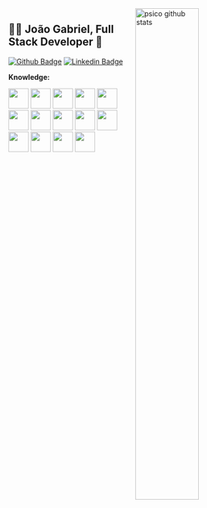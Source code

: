 <a href="https://github.com/psico">
    <img width="50%" align="right" width="50%" alt="psico github stats" src="https://github-readme-stats.vercel.app/api?username=psico&show_icons=false&hide_border=false"/>
</a>

## :man_technologist: João Gabriel, Full Stack Developer 🚀

[![Github Badge](https://img.shields.io/badge/-Github-000?style=flat-square&logo=Github&logoColor=white&link=)](https://github.com/psico)
[![Linkedin Badge](https://img.shields.io/badge/-LinkedIn-blue?style=flat-square&logo=Linkedin&logoColor=white&link=https://www.linkedin.com/in/jo%C3%A3o-gabriel-dos-santos-rodrigues-34378323/?locale=en_US)](https://www.linkedin.com/in/joao-gabriel-dos-santos-rodrigues/?locale=en_US)

<!--
**Personal Infos:**

- 💼 Senior Systems Analyst at **Banco do Brasil**
- :computer: Knowledge: JavaScript, React, Java, Sprint Boot, PHP, Docker, SQL, MongoDB and others.
-->



**Knowledge:**  

<span><img height="40" width="40" src="https://www.vectorlogo.zone/logos/javascript/javascript-vertical.svg"></span>
<span><img height="40" width="40" src="https://www.vectorlogo.zone/logos/reactjs/reactjs-icon.svg"></span>
<span><img height="40" width="40" src="https://www.vectorlogo.zone/logos/angular/angular-icon.svg"></span>
<span><img height="40" width="40" src="https://www.vectorlogo.zone/logos/typescriptlang/typescriptlang-icon.svg"></span>
<span><img height="40" width="40" src="https://www.vectorlogo.zone/logos/java/java-icon.svg"></span>
<span><img height="40" width="40" src="https://www.vectorlogo.zone/logos/springio/springio-icon.svg"></span>
<span><img height="40" width="40" src="https://www.vectorlogo.zone/logos/php/php-icon.svg"></span>
<span><img height="40" width="40" src="https://www.vectorlogo.zone/logos/git-scm/git-scm-icon.svg"></span>
<span><img height="40" width="40" src="https://www.vectorlogo.zone/logos/github/github-icon.svg"></span>
<span><img height="40" width="40" src="https://www.vectorlogo.zone/logos/docker/docker-official.svg"></span>
<span><img height="40" width="40" src="https://www.vectorlogo.zone/logos/oracle/oracle-icon.svg"></span>
<span><img height="40" width="40" src="https://www.vectorlogo.zone/logos/postgresql/postgresql-vertical.svg"></span>
<span><img height="40" width="40" src="https://www.vectorlogo.zone/logos/mongodb/mongodb-icon.svg"></span>
<span><img height="40" width="40" src="https://www.vectorlogo.zone/logos/firebase/firebase-icon.svg"></span>

<!-- <span><img height="40" width="40" src="https://www.vectorlogo.zone/logos/nodejs/nodejs-icon.svg"></span>-->
<!-- 
**DevOps ❤️:**  

<code><img height="30" src="https://raw.githubusercontent.com/github/explore/80688e429a7d4ef2fca1e82350fe8e3517d3494d/topics/linux/linux.png"></code>
<code><img height="30" src="https://raw.githubusercontent.com/github/explore/80688e429a7d4ef2fca1e82350fe8e3517d3494d/topics/docker/docker.png"></code>
<code><img height="30" src="https://raw.githubusercontent.com/github/explore/80688e429a7d4ef2fca1e82350fe8e3517d3494d/topics/kubernetes/kubernetes.png"></code>
<code><img height="30" src="https://www.vectorlogo.zone/logos/openshift/openshift-icon.svg"></code>
-->

</p>

  

